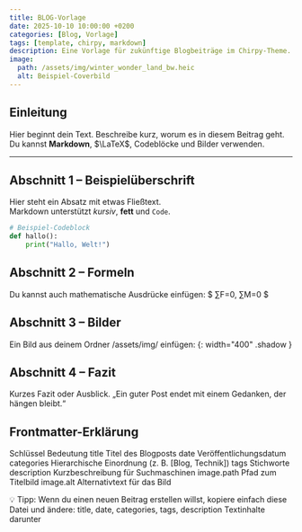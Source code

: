 ```yaml
---
title: BLOG-Vorlage
date: 2025-10-10 10:00:00 +0200
categories: [Blog, Vorlage]
tags: [template, chirpy, markdown]
description: Eine Vorlage für zukünftige Blogbeiträge im Chirpy-Theme.
image:
  path: /assets/img/winter_wonder_land_bw.heic
  alt: Beispiel-Coverbild
---
```


## Einleitung

Hier beginnt dein Text. Beschreibe kurz, worum es in diesem Beitrag geht.  
Du kannst **Markdown**, $\LaTeX$, Codeblöcke und Bilder verwenden.

---

## Abschnitt 1 – Beispielüberschrift

Hier steht ein Absatz mit etwas Fließtext.  
Markdown unterstützt *kursiv*, **fett** und `Code`.

```python
# Beispiel-Codeblock
def hallo():
    print("Hallo, Welt!")
```

## Abschnitt 2 – Formeln
Du kannst auch mathematische Ausdrücke einfügen:
$ ∑F=0, ∑M=0 $


## Abschnitt 3 – Bilder
Ein Bild aus deinem Ordner /assets/img/ einfügen:
{: width="400" .shadow }


## Abschnitt 4 – Fazit
Kurzes Fazit oder Ausblick.
„Ein guter Post endet mit einem Gedanken, der hängen bleibt.“


## Frontmatter-Erklärung
Schlüssel	Bedeutung
title	Titel des Blogposts
date	Veröffentlichungsdatum
categories	Hierarchische Einordnung (z. B. [Blog, Technik])
tags	Stichworte
description	Kurzbeschreibung für Suchmaschinen
image.path	Pfad zum Titelbild
image.alt	Alternativtext für das Bild

💡 Tipp:
Wenn du einen neuen Beitrag erstellen willst, kopiere einfach diese Datei und ändere:
title, date, categories, tags, description
Textinhalte darunter
